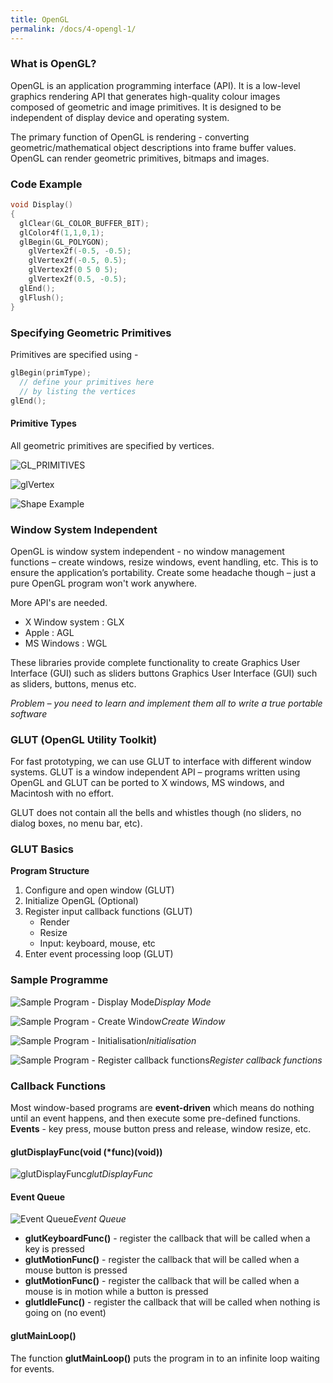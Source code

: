 ```yaml
---
title: OpenGL
permalink: /docs/4-opengl-1/
---
```


### What is OpenGL?

OpenGL is an application programming interface (API). It is a low-level graphics rendering API that generates high-quality colour images composed of geometric and image primitives. It is designed to be independent of display device and operating system.  

The primary function of OpenGL is rendering - converting geometric/mathematical object descriptions into frame buffer values. OpenGL can render geometric primitives, bitmaps and images.

### Code Example

```c
void Display()
{
  glClear(GL_COLOR_BUFFER_BIT);
  glColor4f(1,1,0,1);
  glBegin(GL_POLYGON);   
    glVertex2f(-0.5, -0.5);
    glVertex2f(-0.5, 0.5);
    glVertex2f(0 5 0 5); 
    glVertex2f(0.5, -0.5);
  glEnd();
  glFlush();
}
```

### Specifying Geometric Primitives

Primitives are specified using - 

```c
glBegin(primType);   
  // define your primitives here 
  // by listing the vertices
glEnd();
```

#### Primitive Types

All geometric primitives are specified by vertices.  

![GL_PRIMITIVES](https://ysjged.netlify.app/assets/img/opengl/primitives.png)  

![glVertex](https://ysjged.netlify.app/assets/img/opengl/glvertex.png)  

![Shape Example](https://ysjged.netlify.app/assets/img/opengl/shapeexample.png)  

### Window System Independent

OpenGL is window system independent - no window management functions – create windows, resize windows, event handling, etc. This is to ensure the application’s portability. Create some headache though – just a pure OpenGL program won't work anywhere.  

More API's are needed.  
* X Window system : GLX
* Apple : AGL
* MS Windows : WGL

These libraries provide complete functionality to create Graphics User Interface (GUI) such as sliders buttons Graphics User Interface (GUI) such as sliders, buttons, menus etc.  

*Problem – you need to learn and implement them all to write a true portable software*

### GLUT (OpenGL Utility Toolkit)

For fast prototyping, we can use GLUT to interface with different window systems. GLUT is a window independent API – programs written using OpenGL and GLUT can be ported to X windows, MS windows, and Macintosh with no effort.  

GLUT does not contain all the bells and whistles though (no sliders, no dialog boxes, no menu bar, etc).  

### GLUT Basics

**Program Structure**
1. Configure and open window (GLUT)
2. Initialize OpenGL (Optional)
3. Register input callback functions (GLUT)
   * Render
   * Resize  
   * Input: keyboard, mouse, etc
4. Enter event processing loop (GLUT) 

### Sample Programme

![Sample Program - Display Mode](https://ysjged.netlify.app/assets/img/opengl/prog1.png)*Display Mode*  

![Sample Program - Create Window](https://ysjged.netlify.app/assets/img/opengl/prog2.png)*Create Window*  

![Sample Program - Initialisation](https://ysjged.netlify.app/assets/img/opengl/prog3.png)*Initialisation*  

![Sample Program - Register callback functions](https://ysjged.netlify.app/assets/img/opengl/prog4.png)*Register callback functions*

### Callback Functions

Most window-based programs are **event-driven** which means do nothing until an event happens, and then execute some pre-defined functions. **Events** - key press, mouse button press and release, window resize, etc.  

#### glutDisplayFunc(void (*func)(void))

![glutDisplayFunc](https://ysjged.netlify.app/assets/img/opengl/glutDisplayFunc.png)*glutDisplayFunc*  

#### Event Queue

![Event Queue](https://ysjged.netlify.app/assets/img/opengl/eventqueue.png)*Event Queue*  

* **glutKeyboardFunc()** - register the callback that will be called when a key is pressed
* **glutMotionFunc()** - register the callback that will be called when a mouse button is pressed
* **glutMotionFunc()** - register the callback that will be called when a mouse is in motion while a button is pressed
* **glutIdleFunc()** - register the callback that will be called when nothing is going on (no event)

#### glutMainLoop()

The function **glutMainLoop()** puts the program in to an infinite loop waiting for events.  
